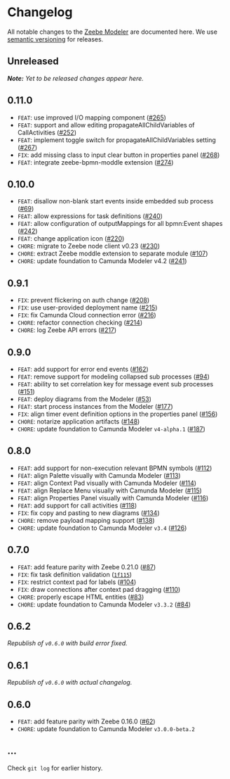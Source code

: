 # Changelog

All notable changes to the [Zeebe Modeler](https://github.com/zeebe-io/zeebe-modeler) are documented here. We use [semantic versioning](http://semver.org/) for releases.

## Unreleased

___Note:__ Yet to be released changes appear here._

## 0.11.0
* `FEAT`: use improved I/O mapping component ([#265](https://github.com/zeebe-io/zeebe-modeler/issues/265))
* `FEAT`: support and allow editing propagateAllChildVariables of CallActivities ([#252](https://github.com/zeebe-io/zeebe-modeler/issues/252))
* `FEAT`: implement toggle switch for propagateAllChildVariables setting ([#267](https://github.com/zeebe-io/zeebe-modeler/issues/267))
* `FIX`: add missing class to input clear button in properties panel ([#268](https://github.com/zeebe-io/zeebe-modeler/issues/268))
* `FEAT`: integrate zeebe-bpmn-moddle extension ([#274](https://github.com/zeebe-io/zeebe-modeler/pull/274))

## 0.10.0

* `FEAT`: disallow non-blank start events inside embedded sub process ([#69](https://github.com/zeebe-io/zeebe-modeler/issues/69))
* `FEAT`: allow expressions for task definitions ([#240](https://github.com/zeebe-io/zeebe-modeler/pull/240))
* `FEAT`: allow configuration of outputMappings for all bpmn:Event shapes ([#242](https://github.com/zeebe-io/zeebe-modeler/issues/242))
* `FEAT`: change application icon ([#220](https://github.com/zeebe-io/zeebe-modeler/issues/220))
* `CHORE`: migrate to Zeebe node client v0.23 ([#230](https://github.com/zeebe-io/zeebe-modeler/issues/230))
* `CHORE`: extract Zeebe moddle extension to separate module ([#107](https://github.com/zeebe-io/zeebe-modeler/issues/107))
* `CHORE`: update foundation to Camunda Modeler v4.2 ([#241](https://github.com/zeebe-io/zeebe-modeler/issues/241))

## 0.9.1

* `FIX`: prevent flickering on auth change ([#208](https://github.com/zeebe-io/zeebe-modeler/issues/208))
* `FIX`: use user-provided deployment name ([#215](https://github.com/zeebe-io/zeebe-modeler/issues/215))
* `FIX`: fix Camunda Cloud connection error ([#216](https://github.com/zeebe-io/zeebe-modeler/issues/216))
* `CHORE`: refactor connection checking ([#214](https://github.com/zeebe-io/zeebe-modeler/issues/214))
* `CHORE`: log Zeebe API errors ([#217](https://github.com/zeebe-io/zeebe-modeler/issues/217))

## 0.9.0

* `FEAT`: add support for error end events ([#162](https://github.com/zeebe-io/zeebe-modeler/issues/162))
* `FEAT`: remove support for modeling collapsed sub processes ([#94](https://github.com/zeebe-io/zeebe-modeler/issues/94))
* `FEAT`: ability to set correlation key for message event sub processes ([#151](https://github.com/zeebe-io/zeebe-modeler/issues/151))
* `FEAT`: deploy diagrams from the Modeler ([#53](https://github.com/zeebe-io/zeebe-modeler/issues/53))
* `FEAT`: start process instances from the Modeler ([#177](https://github.com/zeebe-io/zeebe-modeler/issues/177))
* `FIX`: align timer event definition options in the properties panel ([#156](https://github.com/zeebe-io/zeebe-modeler/issues/156))
* `CHORE`: notarize application artifacts ([#148](https://github.com/zeebe-io/zeebe-modeler/issues/148))
* `CHORE`: update foundation to Camunda Modeler `v4-alpha.1` ([#187](https://github.com/zeebe-io/zeebe-modeler/issues/187))

## 0.8.0

* `FEAT`: add support for non-execution relevant BPMN symbols ([#112](https://github.com/zeebe-io/zeebe-modeler/issues/112))
* `FEAT`: align Palette visually with Camunda Modeler ([#113](https://github.com/zeebe-io/zeebe-modeler/issues/113))
* `FEAT`: align Context Pad visually with Camunda Modeler ([#114](https://github.com/zeebe-io/zeebe-modeler/issues/114))
* `FEAT`: align Replace Menu visually with Camunda Modeler ([#115](https://github.com/zeebe-io/zeebe-modeler/issues/115))
* `FEAT`: align Properties Panel visually with Camunda Modeler ([#116](https://github.com/zeebe-io/zeebe-modeler/issues/116))
* `FEAT`: add support for call activities ([#118](https://github.com/zeebe-io/zeebe-modeler/issues/118))
* `FIX`: fix copy and pasting to new diagrams ([#134](https://github.com/zeebe-io/zeebe-modeler/issues/134))
* `CHORE`: remove payload mapping support ([#138](https://github.com/zeebe-io/zeebe-modeler/issues/138))
* `CHORE`: update foundation to Camunda Modeler `v3.4` ([#126](https://github.com/zeebe-io/zeebe-modeler/pull/126))

## 0.7.0

* `FEAT`: add feature parity with Zeebe 0.21.0 ([#87](https://github.com/zeebe-io/zeebe-modeler/issues/87))
* `FIX`: fix task definition validation ([`1f115`](https://github.com/zeebe-io/zeebe-modeler/commit/1f115b3e3491320fc1e4f1806d57b20a20b3c7e6))
* `FIX`: restrict context pad for labels ([#104](https://github.com/zeebe-io/zeebe-modeler/issues/104))
* `FIX`: draw connections after context pad dragging ([#110](https://github.com/zeebe-io/zeebe-modeler/issues/110))
* `CHORE`: properly escape HTML entities ([#83](https://github.com/zeebe-io/zeebe-modeler/issues/83))
* `CHORE`: update foundation to Camunda Modeler `v3.3.2` ([#84](https://github.com/zeebe-io/zeebe-modeler/pull/84))

## 0.6.2

_Republish of `v0.6.0` with build error fixed._

## 0.6.1

_Republish of `v0.6.0` with actual changelog._

## 0.6.0

* `FEAT`: add feature parity with Zeebe 0.16.0 ([#62](https://github.com/zeebe-io/zeebe-modeler/pull/62))
* `CHORE`: update foundation to Camunda Modeler `v3.0.0-beta.2`

## ...

Check `git log` for earlier history.

